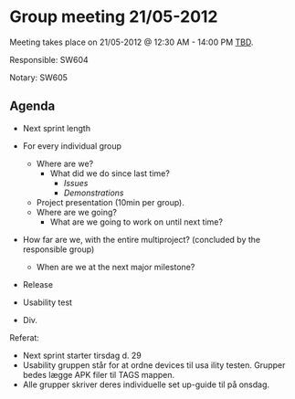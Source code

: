 # Group meeting 21/05-2012 #

Meeting takes place on 21/05-2012 @ 12:30 AM - 14:00 PM [TBD](TBD.md).

Responsible: SW604

Notary: SW605

## Agenda ##
  * Next sprint length

  * For every individual group
    * Where are we?
      * What did we do since last time?
        * _Issues_
        * _Demonstrations_
    * Project presentation (10min per group).
    * Where are we going?
      * What are we going to work on until next time?
  * How far are we, with the entire multiproject? (concluded by the responsible group)
    * When are we at the next major milestone?

  * Release

  * Usability test

  * Div.


Referat:

- Next sprint starter tirsdag d. 29
- Usability gruppen står for at ordne devices til usa ility testen. Grupper bedes lægge APK filer til TAGS mappen.
- Alle grupper skriver deres individuelle set up-guide til på onsdag.